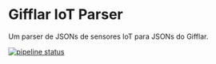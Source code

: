 # Gifflar IoT Parser

Um parser de JSONs de sensores IoT para JSONs do Gifflar.

[![pipeline status](https://gitlab.com/gifflarsuite/gifflar-iot-parser/badges/master/pipeline.svg)](https://gitlab.com/gifflarsuite/gifflar-iot-parser/-/commits/master)
